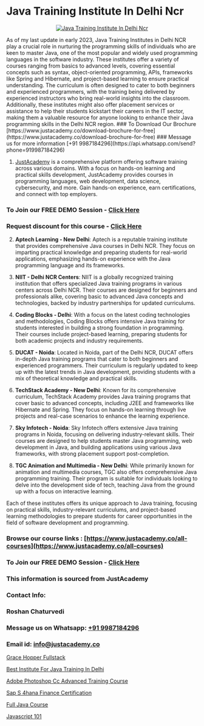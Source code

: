 # Java Training Institute In Delhi Ncr

<p align="center">
  <a href="https://justacademy.co/course-detail/core-java-training">
    <img src="https://justacademy.co/storage2/course_image/1677245426_course_image.webp" alt="Java Training Institute In Delhi Ncr">
  </a>
</p>
As of my last update in early 2023, Java Training Institutes in Delhi NCR play a crucial role in nurturing the programming skills of individuals who are keen to master Java, one of the most popular and widely used programming languages in the software industry. These institutes offer a variety of courses ranging from basics to advanced levels, covering essential concepts such as syntax, object-oriented programming, APIs, frameworks like Spring and Hibernate, and project-based learning to ensure practical understanding. The curriculum is often designed to cater to both beginners and experienced programmers, with the training being delivered by experienced instructors who bring real-world insights into the classroom. Additionally, these institutes might also offer placement services or assistance to help their students kickstart their careers in the IT sector, making them a valuable resource for anyone looking to enhance their Java programming skills in the Delhi NCR region.
### To Download Our Brochure [https://www.justacademy.co/download-brochure-for-free](https://www.justacademy.co/download-brochure-for-free)
### Message us for more information [+91 9987184296](https://api.whatsapp.com/send?phone=919987184296)

1) [JustAcademy](https://justacademy.co) is a comprehensive platform offering software training across various domains. With a focus on hands-on learning and practical skills development, JustAcademy provides courses in programming languages, web development, data science, cybersecurity, and more. Gain hands-on experience, earn certifications, and connect with top employers.

### To Join our FREE DEMO Session - [Click Here](https://www.justacademy.co/register-for-course-demo/)
### Request discount for this course - [Click Here](https://justacademy.co/contact-us/)

2) **Aptech Learning - New Delhi**: Aptech is a reputable training institute that provides comprehensive Java courses in Delhi NCR. They focus on imparting practical knowledge and preparing students for real-world applications, emphasizing hands-on experience with the Java programming language and its frameworks.

3) **NIIT - Delhi NCR Centers**: NIIT is a globally recognized training institution that offers specialized Java training programs in various centers across Delhi NCR. Their courses are designed for beginners and professionals alike, covering basic to advanced Java concepts and technologies, backed by industry partnerships for updated curriculums.

4) **Coding Blocks - Delhi**: With a focus on the latest coding technologies and methodologies, Coding Blocks offers intensive Java training for students interested in building a strong foundation in programming. Their courses include project-based learning, preparing students for both academic projects and industry requirements.

5) **DUCAT - Noida**: Located in Noida, part of the Delhi NCR, DUCAT offers in-depth Java training programs that cater to both beginners and experienced programmers. Their curriculum is regularly updated to keep up with the latest trends in Java development, providing students with a mix of theoretical knowledge and practical skills.

6) **TechStack Academy - New Delhi**: Known for its comprehensive curriculum, TechStack Academy provides Java training programs that cover basic to advanced concepts, including J2EE and frameworks like Hibernate and Spring. They focus on hands-on learning through live projects and real-case scenarios to enhance the learning experience.

7) **Sky Infotech - Noida**: Sky Infotech offers extensive Java training programs in Noida, focusing on delivering industry-relevant skills. Their courses are designed to help students master Java programming, web development in Java, and building applications using various Java frameworks, with strong placement support post-completion.

8) **TGC Animation and Multimedia - New Delhi**: While primarily known for animation and multimedia courses, TGC also offers comprehensive Java programming training. Their program is suitable for individuals looking to delve into the development side of tech, teaching Java from the ground up with a focus on interactive learning.

Each of these institutes offers its unique approach to Java training, focusing on practical skills, industry-relevant curriculums, and project-based learning methodologies to prepare students for career opportunities in the field of software development and programming.

### Browse our course links : [https://www.justacademy.co/all-courses](https://www.justacademy.co/all-courses) 
### To Join our FREE DEMO Session - [Click Here](https://www.justacademy.co/register-for-course-demo)


### This information is sourced from JustAcademy
### Contact Info:
### Roshan Chaturvedi
### Message us on Whatsapp: [+91 9987184296](https://api.whatsapp.com/send?phone=919987184296)
### Email id: [info@justacademy.co](mailto:info@justacademy.co)
                
[Grace Hopper Fullstack](https://www.linkedin.com/pulse/grace-hopper-fullstack-justacademy-ujikc/)

[Best Institute For Java Training In Delhi](https://www.linkedin.com/pulse/best-institute-java-training-delhi-justacademy-delhi-zxbxc?trackingId=KDWe%2FOcF%2FvNuN2j66pTiBA%3D%3D&lipi=urn%3Ali%3Apage%3Ad_flagship3_company_admin%3B9Q82RDvqR3%2BMiM23X%2B3J5A%3D%3D)

[Adobe Photoshop Cc Advanced Training Course](https://medium.com/@kumarishimmi99/adobe-photoshop-cc-advanced-training-course-7743130b0326)

[Sap S 4hana Finance Certification](https://medium.com/@kamblerajas684/sap-s-4hana-finance-certification-372be8845527)

[Full Java Course](https://justacademyin.github.io/Articles/Full-Java-Course)

[Javascript 101](https://justacademyin.github.io/justacademy/javascript-101)

